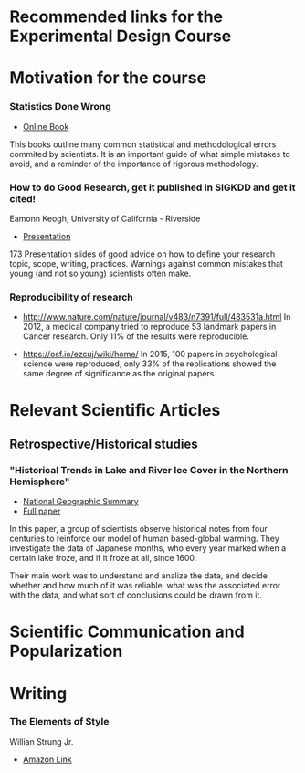 Recommended links for the Experimental Design Course
====================================================

# Motivation for the course

### Statistics Done Wrong
- [Online Book](http://www.statisticsdonewrong.com/)

This books outline many common statistical and methodological errors 
commited by scientists. It is an important guide of what simple mistakes
to avoid, and a reminder of the importance of rigorous methodology.

### How to do Good Research, get it published in SIGKDD and get it cited!
Eamonn Keogh, University of California - Riverside  
- [Presentation](http://www.cs.ucr.edu/~eamonn/Keogh_SIGKDD09_tutorial.pdf)

173 Presentation slides of good advice on how to define your research topic,
scope, writing, practices. Warnings against common mistakes that young 
(and not so young) scientists often make.

### Reproducibility of research
- http://www.nature.com/nature/journal/v483/n7391/full/483531a.html
  In 2012, a medical company tried to reproduce 53 landmark papers
  in Cancer research. Only 11% of the results were reproducible.


- https://osf.io/ezcuj/wiki/home/
  In 2015, 100 papers in psychological science were reproduced,
  only 33% of the replications showed the same degree of 
  significance as the original papers


# Relevant Scientific Articles

## Retrospective/Historical studies
### "Historical Trends in Lake and River Ice Cover in the Northern Hemisphere"
- [National Geographic Summary](http://voices.nationalgeographic.com/2016/04/26/lake-suwas-shinto-legend-and-the-oldest-lake-ice-record-on-earth-what-it-tells-us-about-climate-change-and-variability/)
- [Full paper](http://science.sciencemag.org/content/289/5485/1743.full)

In this paper, a group of scientists observe historical notes from
four centuries to reinforce our model of human based-global
warming. They investigate the data of Japanese months, who every year
marked when a certain lake froze, and if it froze at all, since 1600.

Their main work was to understand and analize the data, and decide 
whether and how much of it was reliable, what was the associated error 
with the data, and what sort of conclusions could be drawn from it.

# Scientific Communication and Popularization

# Writing
### The Elements of Style
Willian Strung Jr.
- [Amazon Link](http://www.amazon.com/Elements-Style-William-Strunk-Jr/dp/1557427283)


